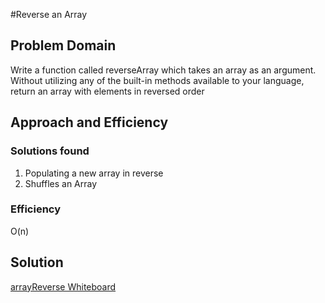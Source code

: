 #Reverse an Array

## Problem Domain
Write a function called reverseArray which takes an array as an argument. Without utilizing any of the built-in methods available to your language, return an array with elements in reversed order

## Approach and Efficiency
### Solutions found
1. Populating a new array in reverse
2. Shuffles an Array

### Efficiency
O(n)

## Solution
[arrayReverse Whiteboard](https://github.com/MichaelJahns/codeChallenges/blob/master/java/assets/arraryReverse.jpg)
